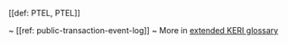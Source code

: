 [[def: PTEL, PTEL]]

~ [[ref: public-transaction-event-log]]
~ More in <a href="https://weboftrust.github.io/WOT-terms/docs/glossary/PTEL">extended KERI glossary</a>
